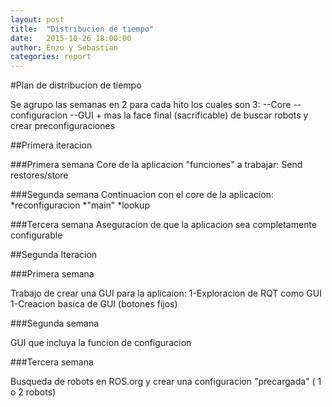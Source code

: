 ```yaml
---
layout: post
title:  "Distribucion de tiempo"
date:   2015-10-26 18:00:00
author: Enzo y Sebastian
categories: report
---
```


#Plan de distribucion de tiempo

Se agrupo las semanas en 2 para cada hito
los cuales son 3:
--Core
--configuracion
--GUI + mas la face final (sacrificable) de buscar robots y crear preconfiguraciones 

##Primera iteracion

###Primera semana
Core de la aplicacion
"funciones" a trabajar:
Send
restores/store

###Segunda semana
Continuacion con el core de la aplicacion:
*reconfiguracion
*"main"
*lookup

###Tercera semana
Aseguracion de que la aplicacion sea completamente configurable 


##Segunda Iteracion

###Primera semana

Trabajo de crear una GUI para la aplicaion:
1-Exploracion de RQT como GUI
1-Creacion basica de GUI (botones fijos)

###Segunda semana

GUI que incluya la funcion de configuracion 

###Tercera semana

Busqueda de robots en ROS.org y crear una configuracion "precargada" ( 1 o 2 robots)
